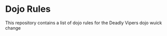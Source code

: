 Dojo Rules
==========

This repository contains a list of dojo rules for the Deadly Vipers dojo
wuick change

